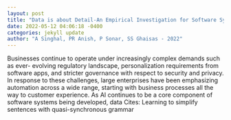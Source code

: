 ```yaml
--- 
layout: post 
title: "Data is about Detail-An Empirical Investigation for Software Systems with NLP at Core" 
date: 2022-05-12 04:06:18 -0400 
categories: jekyll update 
author: "A Singhal, PR Anish, P Sonar, SS Ghaisas - 2022" 
--- 
```

Businesses continue to operate under increasingly complex demands such as ever- evolving regulatory landscape, personalization requirements from software apps, and stricter governance with respect to security and privacy. In response to these challenges, large enterprises have been emphasizing automation across a wide range, starting with business processes all the way to customer experience. As AI continues to be a core component of software systems being developed, data Cites: Learning to simplify sentences with quasi-synchronous grammar